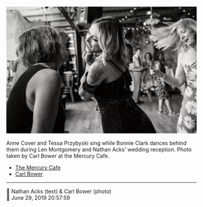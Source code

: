 ![Anne Cover and Tessa Przybyski sing while Bonnie Clark dances behind them](assets/2019-06-29-set-4-the-dance-17.webp)

Anne Cover and Tessa Przybyski sing while Bonnie Clark dances behind them during Len Montgomery and Nathan Acks’ wedding reception. Photo taken by Carl Bower at the Mercury Cafe.

* [The Mercury Cafe](http://mercurycafe.com)
* [Carl Bower](https://carlbowerphotos.com)

- - - -

<span aria-hidden="true">👥</span> Nathan Acks (text) & Carl Bower (photo)  
<span aria-hidden="true">📅</span> June 29, 2019 20:57:59
